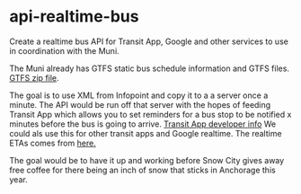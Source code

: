 # api-realtime-bus
Create a realtime bus API for Transit App, Google and other services to use in coordination with the Muni. 

The Muni already has GTFS static bus schedule information and GTFS files. [GTFS zip file](http://gtfs.muni.org/People_Mover.gtfs.zip).

The goal is to use XML from Infopoint and copy it to a a server once a minute. The API would be run off that server with the hopes of feeding Transit App which allows you to set reminders for a bus stop to be notified x minutes before the bus is going to arrive. [Transit App developer info](http://transitapp.com/developers) We could als use this for other transit apps and Google realtime. 
The realtime ETAs comes from [here.](http://bustracker.muni.org/InfoPoint/XML/stopdepartures.xml)

The goal would be to have it up and working before Snow City gives away free coffee for there being an inch of snow that sticks in Anchorage this year.
